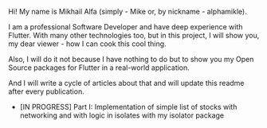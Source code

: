 Hi! My name is Mikhail Alfa (simply - Mike or, by nickname - alphamikle).

I am a professional Software Developer and have deep experience with Flutter. With many other technologies too, but in this project, I will show you, my dear viewer - how I can cook this cool thing.

Also, I will do it not because I have nothing to do but to show you my Open Source packages for Flutter in a real-world application.

And I will write a cycle of articles about that and will update this readme after every publication.

- [IN PROGRESS] Part I: Implementation of simple list of stocks with networking and with logic in isolates with my isolator package